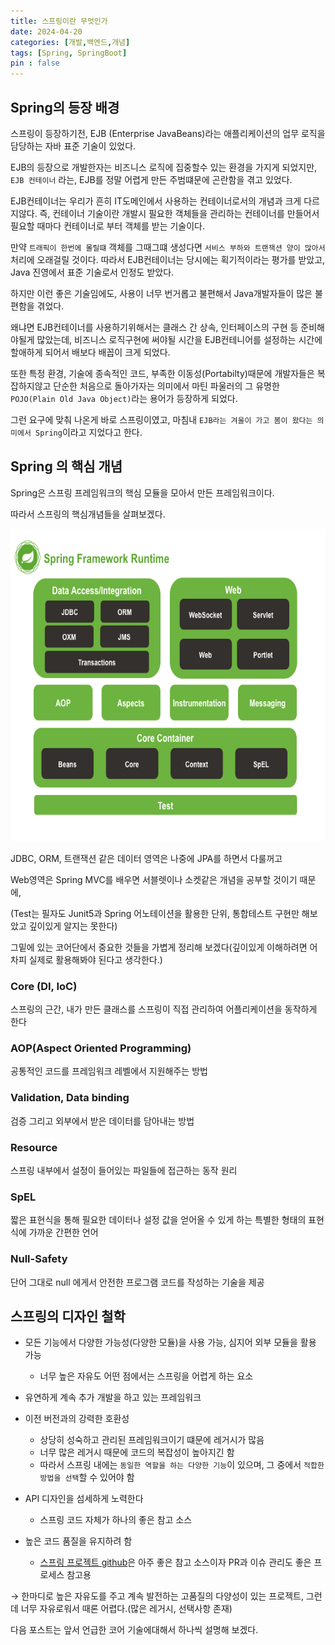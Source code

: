```yaml
---
title: 스프링이란 무엇인가
date: 2024-04-20
categories: [개발,백엔드,개념]
tags: [Spring, SpringBoot]  
pin : false
---
```



## Spring의 등장 배경

스프링이 등장하기전, EJB (Enterprise JavaBeans)라는 애플리케이션의 업무 로직을 담당하는 자바 표준 기술이 있었다.

EJB의 등장으로 개발한자는 비즈니스 로직에 집중할수 있는 환경을 가지게 되었지만, `EJB 컨테이너` 라는, EJB를 정말 어렵게 만든 주범떄문에 곤란함을
겪고 있었다.

EJB컨테이너는 우리가 흔히 IT도메인에서 사용하는 컨테이너로서의 개념과 크게 다르지않다.
즉, 컨테이너 기술이란  개발시 필요한 객체들을 관리하는 컨테이너를 만들어서 필요할 때마다 컨테이너로 부터 객체를 받는 기술이다.

만약 `트래픽이 한번에 몰릴떄` 객체를 그때그떄 생성다면 `서비스 부하와 트랜잭션 양이 많아서` 처리에 오래걸릴 것이다.
따라서 EJB컨테이너는 당시에는 획기적이라는 평가를 받았고, Java 진영에서 표준 기술로서 인정도 받았다.

하지만 이런 좋은 기술임에도, 사용이 너무 번거롭고 불편해서 Java개발자들이 많은 불편함을 겪었다.

왜냐면 EJB컨테이너를 사용하기위해서는 클래스 간 상속, 인터페이스의 구현 등 준비해야될게 많았는데, 
비즈니스 로직구현에 써야될 시간을 EJB컨테니어를 설정하는 시간에 할애하게 되어서 배보다 배꼽이 크게 되었다.

또한 특정 환경, 기술에 종속적인 코드, 부족한 이동성(Portabilty)때문에 개발자들은 
복잡하지않고 단순한 처음으로 돌아가자는 의미에서 마틴 파울러의 그 유명한 `POJO(Plain Old Java Object)`라는 용어가 등장하게 되었다.

그런 요구에 맞춰 나온게 바로 스프링이였고, 마침내 `EJB라는 겨울이 가고 봄이 왔다는 의미에서 Spring`이라고 지었다고 한다.


## Spring 의 핵심 개념

Spring은 스프링 프레임워크의 핵심 모듈을 모아서 만든 프레임워크이다.

따라서 스프링의 핵심개념들을 살펴보겠다.

<div align='center'>
    <img src="../assets/img/spring.png"  height="500px">
</div>

JDBC, ORM, 트랜잭션 같은 데이터 영역은 나중에 JPA를 하면서 다룰꺼고

Web영역은 Spring MVC를 배우면 서블렛이나 소켓같은 개념을 공부할 것이기 때문에,

(Test는 필자도 Junit5과 Spring 어노테이션을 활용한 단위, 통합테스트 구현만 해보았고 
깊이있게 알지는 못한다)

그밑에 있는 코어단에서 중요한 것들을 가볍게 정리해 보겠다(깊이있게 이해하려면 어차피 실제로 활용해봐야 된다고 생각한다.)

### Core (DI, IoC)

스프링의 근간, 내가 만든 클래스를 스프링이 직접 관리하여 어플리케이션을 동작하게 한다

### AOP(Aspect Oriented Programming)

공통적인 코드를 프레임워크 레벨에서 지원해주는 방법

### Validation, Data binding

검증 그리고 외부에서 받은 데이터를 담아내는 방법

### Resource

스프링 내부에서 설정이 들어있는 파일들에 접근하는 동작 원리

### SpEL

짧은 표현식을 통해 필요한 데이터나 설정 값을 얻어올 수 있게 하는 특별한 형태의 표현식에 가까운 간편한 언어

### Null-Safety

단어 그대로 null 에게서 안전한 프로그램 코드를 작성하는 기술을 제공



## 스프링의 디자인 철학

- 모든 기능에서 다양한 가능성(다양한 모듈)을 사용 가능, 심지어 외부 모듈을 활용 가능
  - 너무 높은 자유도 어떤 점에서는 스프링을 어렵게 하는 요소
  
  
- 유연하게 계속 추가 개발을 하고 있는 프레임워크


- 이전 버전과의 강력한 호환성
  - 상당히 성숙하고 관리된 프레임워크이기 떄문에 레거시가 많음
  - 너무 많은 레거시 때문에 코드의 복잡성이 높아지긴 함
  - 따라서 스프링 내에는 `동일한 역할을 하는 다양한 기능`이 있으며, 그 중에서 `적합한 방법을 선택`할 수 있어야 함


- API 디자인을 섬세하게 노력한다
  - 스프링 코드 자체가 하나의 좋은 참고 소스


- 높은 코드 품질을 유지하려 함
  - [스프링 프로젝트 github](https://github.com/orgs/spring-projects/repositories)은 아주 좋은 참고 소스이자 PR과 이슈 관리도 좋은 프로세스 참고용

→ 한마디로 높은 자유도를 주고 계속 발전하는 고품질의 다양성이 있는 프로젝트, 그런데 너무 자유로워서 때론 어렵다.(많은 레거시, 선택사항 존재)


다음 포스트는 앞서 언급한 코어 기술에대해서 하나씩 설명해 보겠다.
